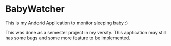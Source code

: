 # BabyWatcher
This is my Andorid Application to monitor
sleeping baby :)

This was done as a semester project in my versity.
This application may still has some bugs and some
more feature to be implemented.
